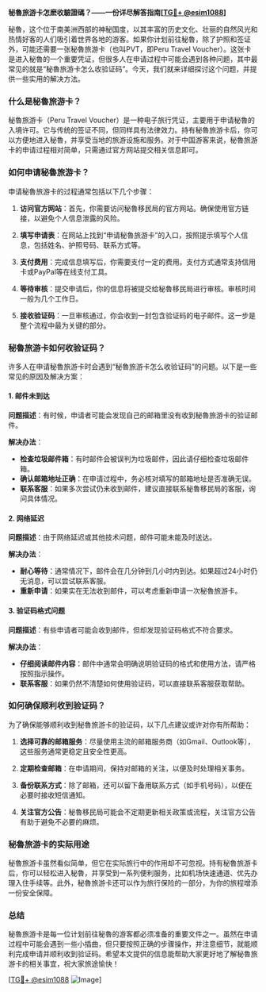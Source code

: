 **秘魯旅游卡怎麽收驗證碼？——一份详尽解答指南[[TG💪+ @esim1088](https://t.me/s/esim1088)]**

秘魯，这个位于南美洲西部的神秘国度，以其丰富的历史文化、壮丽的自然风光和热情好客的人们吸引着世界各地的游客。如果你计划前往秘魯，除了护照和签证外，可能还需要一张秘魯旅游卡（也叫PVT，即Peru Travel Voucher）。这张卡是进入秘魯的一个重要凭证，但很多人在申请过程中可能会遇到各种问题，其中最常见的就是“秘魯旅游卡怎么收验证码”。今天，我们就来详细探讨这个问题，并提供一些实用的解决方法。

### 什么是秘魯旅游卡？

秘魯旅游卡（Peru Travel Voucher）是一种电子旅行凭证，主要用于申请秘魯的入境许可。它与传统的签证不同，但同样具有法律效力。持有秘魯旅游卡后，你可以方便地进入秘魯，并享受当地的旅游设施和服务。对于中国游客来说，秘魯旅游卡的申请过程相对简单，只需通过官方网站提交相关信息即可。

### 如何申请秘魯旅游卡？

申请秘魯旅游卡的过程通常包括以下几个步骤：

1. **访问官方网站**：首先，你需要访问秘魯移民局的官方网站。确保使用官方链接，以避免个人信息泄露的风险。
   
2. **填写申请表**：在网站上找到“申请秘魯旅游卡”的入口，按照提示填写个人信息，包括姓名、护照号码、联系方式等。

3. **支付费用**：完成信息填写后，你需要支付一定的费用。支付方式通常支持信用卡或PayPal等在线支付工具。

4. **等待审核**：提交申请后，你的信息将被提交给秘魯移民局进行审核。审核时间一般为几个工作日。

5. **接收验证码**：一旦审核通过，你会收到一封包含验证码的电子邮件。这一步是整个流程中最为关键的部分。

### 秘魯旅游卡如何收验证码？

许多人在申请秘魯旅游卡时会遇到“秘魯旅游卡怎么收验证码”的问题。以下是一些常见的原因及解决方案：

#### 1. 邮件未到达

**问题描述**：有时候，申请者可能会发现自己的邮箱里没有收到秘魯旅游卡的验证邮件。

**解决办法**：
- **检查垃圾邮件箱**：有时邮件会被误判为垃圾邮件，因此请仔细检查垃圾邮件箱。
- **确认邮箱地址正确**：在申请过程中，务必核对填写的邮箱地址是否准确无误。
- **联系客服**：如果多次尝试仍未收到邮件，建议直接联系秘魯移民局的客服，询问具体情况。

#### 2. 网络延迟

**问题描述**：由于网络延迟或其他技术问题，邮件可能未能及时送达。

**解决办法**：
- **耐心等待**：通常情况下，邮件会在几分钟到几小时内到达。如果超过24小时仍无消息，可以尝试联系客服。
- **重新申请**：如果实在无法收到邮件，可以考虑重新申请一次秘魯旅游卡。

#### 3. 验证码格式问题

**问题描述**：有些申请者可能会收到邮件，但却发现验证码格式不符合要求。

**解决办法**：
- **仔细阅读邮件内容**：邮件中通常会明确说明验证码的格式和使用方法，请严格按照指示操作。
- **联系客服**：如果仍然不清楚如何使用验证码，可以直接联系客服获取帮助。

### 如何确保顺利收到验证码？

为了确保能够顺利收到秘魯旅游卡的验证码，以下几点建议或许对你有所帮助：

1. **选择可靠的邮箱服务**：尽量使用主流的邮箱服务商（如Gmail、Outlook等），这些服务通常更稳定且安全性更高。

2. **定期检查邮箱**：在申请期间，保持对邮箱的关注，以便及时处理相关事务。

3. **备份联系方式**：除了邮箱，还可以留下备用联系方式（如手机号码），以便在必要时接收短信通知。

4. **关注官方公告**：秘魯移民局可能会不定期更新相关政策或流程，关注官方公告有助于避免不必要的麻烦。

### 秘魯旅游卡的实际用途

秘魯旅游卡虽然看似简单，但它在实际旅行中的作用却不可忽视。持有秘魯旅游卡后，你可以轻松进入秘魯，并享受到一系列便利服务，比如机场快速通道、优先办理入住手续等。此外，秘魯旅游卡还可以作为旅行保险的一部分，为你的旅程增添一份安全保障。

### 总结

秘魯旅游卡是每一位计划前往秘魯的游客都必须准备的重要文件之一。虽然在申请过程中可能会遇到一些小插曲，但只要按照正确的步骤操作，并注意细节，就能顺利完成申请并顺利收到验证码。希望本文提供的信息能帮助大家更好地了解秘魯旅游卡的相关事宜，祝大家旅途愉快！

[[TG💪+ @esim1088](https://t.me/s/esim1088) ![Image](https://i.postimg.cc/4NQfJmqS/Snipaste-2025-05-13-00-14-12.png)]